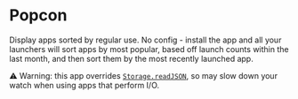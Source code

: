Popcon
======

Display apps sorted by regular use. No config - install the app and all your launchers will sort apps by most popular, based off launch counts within the last month, and then sort them by the most recently launched app.

⚠️ Warning: this app overrides [`Storage.readJSON`], so may slow down your watch when using apps that perform I/O.

[`Storage.readJSON`]: https://www.espruino.com/ReferenceBANGLEJS2#l_Storage_readJSON
